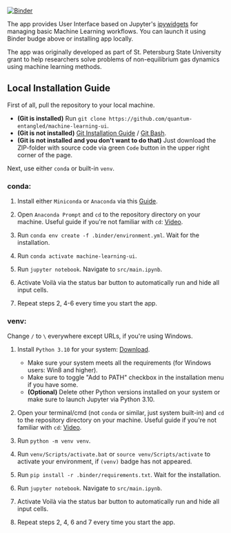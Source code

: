 [![Binder](https://mybinder.org/badge_logo.svg)](https://mybinder.org/v2/gh/quantum-entangled/machine-learning-ui/HEAD?urlpath=voila%2Frender%2Fsrc%2Fmain.ipynb)

The app provides User Interface based on Jupyter's [ipywidgets](https://github.com/jupyter-widgets/ipywidgets) for managing basic Machine Learning workflows. You can launch it using Binder budge above or installing app locally.

The app was originally developed as part of St. Petersburg State University grant to help researchers solve problems of non-equilibrium gas dynamics using machine learning methods.

## Local Installation Guide

First of all, pull the repository to your local machine.

- **(Git is installed)** Run `git clone https://github.com/quantum-entangled/machine-learning-ui`.
- **(Git is not installed)** [Git Installation Guide](https://github.com/git-guides/install-git) / [Git Bash](https://git-scm.com/downloads).
- **(Git is not installed and you don't want to do that)** Just download the ZIP-folder with source code via green `Code` button in the upper right corner of the page.

Next, use either `conda` or built-in `venv`.

### conda:

1) Install either `Miniconda` or `Anaconda` via this [Guide](https://conda.io/projects/conda/en/latest/user-guide/install/index.html).

2) Open `Anaconda Prompt` and `cd` to the repository directory on your machine. Useful guide if you're not familiar with `cd`: [Video](https://www.youtube.com/watch?v=KNjzcJhUwuA).

3) Run `conda env create -f .binder/environment.yml`. Wait for the installation.

4) Run `conda activate machine-learning-ui`.

5) Run `jupyter notebook`. Navigate to `src/main.ipynb`. 

6) Activate Voilà via the status bar button to automatically run and hide all input cells.

7) Repeat steps 2, 4-6 every time you start the app.

### venv:

Change `/` to `\` everywhere except URLs, if you're using Windows.

1) Install `Python 3.10` for your system: [Download](https://www.python.org/downloads/release/python-3108/).
    - Make sure your system meets all the requirements (for Windows users: Win8 and higher).
    - Make sure to toggle "Add to PATH" checkbox in the installation menu if you have some.
    - **(Optional)** Delete other Python versions installed on your system or make sure to launch Jupyter via Python 3.10.

2) Open your terminal/cmd (not `conda` or similar, just system built-in) and `cd` to the repository directory on your machine. Useful guide if you're not familiar with `cd`: [Video](https://www.youtube.com/watch?v=KNjzcJhUwuA).

3) Run `python -m venv venv`.

4) Run `venv/Scripts/activate.bat` or `source venv/Scripts/activate` to activate your environment, if `(venv)` badge has not appeared.

5) Run `pip install -r .binder/requirements.txt`. Wait for the installation.

6) Run `jupyter notebook`. Navigate to `src/main.ipynb`. 

7) Activate Voilà via the status bar button to automatically run and hide all input cells.

8) Repeat steps 2, 4, 6 and 7 every time you start the app.
